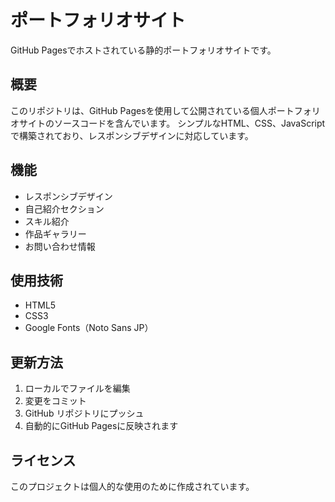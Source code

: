 # ポートフォリオサイト

GitHub Pagesでホストされている静的ポートフォリオサイトです。

## 概要

このリポジトリは、GitHub Pagesを使用して公開されている個人ポートフォリオサイトのソースコードを含んでいます。
シンプルなHTML、CSS、JavaScriptで構築されており、レスポンシブデザインに対応しています。

## 機能

- レスポンシブデザイン
- 自己紹介セクション
- スキル紹介
- 作品ギャラリー
- お問い合わせ情報

## 使用技術

- HTML5
- CSS3
- Google Fonts（Noto Sans JP）

## 更新方法

1. ローカルでファイルを編集
2. 変更をコミット
3. GitHub リポジトリにプッシュ
4. 自動的にGitHub Pagesに反映されます

## ライセンス

このプロジェクトは個人的な使用のために作成されています。
